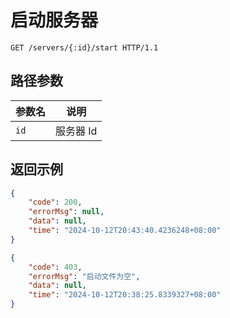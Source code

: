 # 启动服务器

```http
GET /servers/{:id}/start HTTP/1.1
```

## 路径参数

| 参数名 | 说明     |
| ------ | -------- |
| `id`   | 服务器 Id |

## 返回示例

```json
{
    "code": 200,
    "errorMsg": null,
    "data": null,
    "time": "2024-10-12T20:43:40.4236248+08:00"
}
```

```json
{
    "code": 403,
    "errorMsg": "启动文件为空",
    "data": null,
    "time": "2024-10-12T20:38:25.8339327+08:00"
}
```
